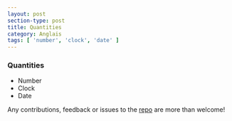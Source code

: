 ```yaml
---
layout: post
section-type: post
title: Quantities
category: Anglais
tags: [ 'number', 'clock', 'date' ]
---
```


### Quantities
* Number
* Clock
* Date

Any contributions, feedback or issues to the <a href="https://github.com/PanosSakkos/personal-jekyll-theme" target="\_blank">repo</a> are more than welcome!
